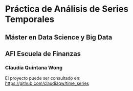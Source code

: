 # Práctica de Análisis de Series Temporales
## Máster en Data Science y Big Data
## AFI Escuela de Finanzas
### Claudia Quintana Wong


El proyecto puede ser consultado en: https://github.com/claudiaqw/time_series